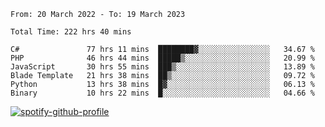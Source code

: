 <!--START_SECTION:waka-->

```text
From: 20 March 2022 - To: 19 March 2023

Total Time: 222 hrs 40 mins

C#               77 hrs 11 mins  ████████▓░░░░░░░░░░░░░░░░   34.67 %
PHP              46 hrs 44 mins  █████▒░░░░░░░░░░░░░░░░░░░   20.99 %
JavaScript       30 hrs 55 mins  ███▒░░░░░░░░░░░░░░░░░░░░░   13.89 %
Blade Template   21 hrs 38 mins  ██▒░░░░░░░░░░░░░░░░░░░░░░   09.72 %
Python           13 hrs 38 mins  █▓░░░░░░░░░░░░░░░░░░░░░░░   06.13 %
Binary           10 hrs 22 mins  █░░░░░░░░░░░░░░░░░░░░░░░░   04.66 %
```

<!--END_SECTION:waka-->
[![spotify-github-profile](https://spotify-github-profile.vercel.app/api/view?uid=c00zprrvy9xiloa9qnco3hmng&cover_image=true&theme=novatorem&show_offline=false&background_color=121212&bar_color=53b14f&bar_color_cover=false)](https://spotify-github-profile.vercel.app/api/view?uid=c00zprrvy9xiloa9qnco3hmng&redirect=true)
